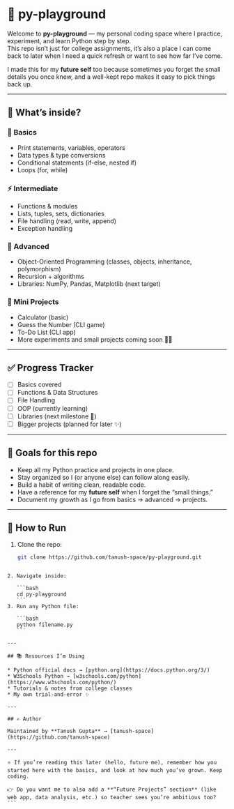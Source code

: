 # 🐍 py-playground  

Welcome to **py-playground** — my personal coding space where I practice, experiment, and learn Python step by step.  
This repo isn’t just for college assignments, it’s also a place I can come back to later when I need a quick refresh or want to see how far I’ve come.  

I made this for my **future self** too because sometimes you forget the small details you once knew, and a well-kept repo makes it easy to pick things back up.  

---

## 📌 What’s inside?  

### 🌱 Basics  
- Print statements, variables, operators  
- Data types & type conversions  
- Conditional statements (if-else, nested if)  
- Loops (for, while)  

### ⚡ Intermediate  
- Functions & modules  
- Lists, tuples, sets, dictionaries  
- File handling (read, write, append)  
- Exception handling  

### 🚀 Advanced 
- Object-Oriented Programming (classes, objects, inheritance, polymorphism)  
- Recursion + algorithms  
- Libraries: NumPy, Pandas, Matplotlib (next target)  

### 🎯 Mini Projects  
- Calculator (basic)  
- Guess the Number (CLI game)  
- To-Do List (CLI app)  
- More experiments and small projects coming soon 👩‍💻  

---

## ✅ Progress Tracker  

- [ ] Basics covered  
- [ ] Functions & Data Structures  
- [ ] File Handling  
- [ ] OOP (currently learning)  
- [ ] Libraries (next milestone 🚀)  
- [ ] Bigger projects (planned for later ✨)  

---

## 📖 Goals for this repo  

- Keep all my Python practice and projects in one place.  
- Stay organized so I (or anyone else) can follow along easily.  
- Build a habit of writing clean, readable code.  
- Have a reference for my **future self** when I forget the “small things.”  
- Document my growth as I go from basics → advanced → projects.  

---

## 🔧 How to Run  

1. Clone the repo:  
   ```bash
   git clone https://github.com/tanush-space/py-playground.git
````

2. Navigate inside:

   ```bash
   cd py-playground
   ```
3. Run any Python file:

   ```bash
   python filename.py
   ```

---

## 📚 Resources I’m Using

* Python official docs → [python.org](https://docs.python.org/3/)
* W3Schools Python → [w3schools.com/python](https://www.w3schools.com/python/)
* Tutorials & notes from college classes
* My own trial-and-error ✨

---

## ✍️ Author

Maintained by **Tanush Gupta** → [tanush-space](https://github.com/tanush-space)

---

⭐ If you’re reading this later (hello, future me), remember how you started here with the basics, and look at how much you’ve grown. Keep coding.

👉 Do you want me to also add a **“Future Projects” section** (like web app, data analysis, etc.) so teacher sees you’re ambitious too?
```
